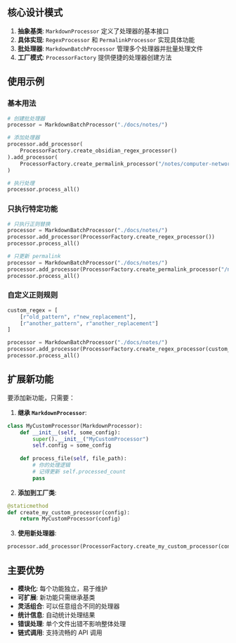 
## 核心设计模式

1. **抽象基类**: `MarkdownProcessor` 定义了处理器的基本接口
2. **具体实现**: `RegexProcessor` 和 `PermalinkProcessor` 实现具体功能
3. **批处理器**: `MarkdownBatchProcessor` 管理多个处理器并批量处理文件
4. **工厂模式**: `ProcessorFactory` 提供便捷的处理器创建方法

## 使用示例

### 基本用法
```python
# 创建批处理器
processor = MarkdownBatchProcessor("./docs/notes/")

# 添加处理器
processor.add_processor(
    ProcessorFactory.create_obsidian_regex_processor()
).add_processor(
    ProcessorFactory.create_permalink_processor("/notes/computer-network/")
)

# 执行处理
processor.process_all()
```

### 只执行特定功能
```python
# 只执行正则替换
processor = MarkdownBatchProcessor("./docs/notes/")
processor.add_processor(ProcessorFactory.create_regex_processor())
processor.process_all()

# 只更新 permalink
processor = MarkdownBatchProcessor("./docs/notes/")
processor.add_processor(ProcessorFactory.create_permalink_processor("/notes/"))
processor.process_all()
```

### 自定义正则规则
```python
custom_regex = [
    [r"old_pattern", r"new_replacement"],
    [r"another_pattern", r"another_replacement"]
]

processor = MarkdownBatchProcessor("./docs/notes/")
processor.add_processor(ProcessorFactory.create_regex_processor(custom_regex))
processor.process_all()
```

## 扩展新功能

要添加新功能，只需要：

1. **继承 `MarkdownProcessor`**:
```python
class MyCustomProcessor(MarkdownProcessor):
    def __init__(self, some_config):
        super().__init__("MyCustomProcessor")
        self.config = some_config
    
    def process_file(self, file_path):
        # 你的处理逻辑
        # 记得更新 self.processed_count
        pass
```

2. **添加到工厂类**:
```python
@staticmethod
def create_my_custom_processor(config):
    return MyCustomProcessor(config)
```

3. **使用新处理器**:
```python
processor.add_processor(ProcessorFactory.create_my_custom_processor(config))
```

## 主要优势

- **模块化**: 每个功能独立，易于维护
- **可扩展**: 新功能只需继承基类
- **灵活组合**: 可以任意组合不同的处理器
- **统计信息**: 自动统计处理结果
- **错误处理**: 单个文件出错不影响整体处理
- **链式调用**: 支持流畅的 API 调用
